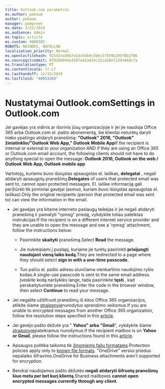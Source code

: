```yaml
---
title: Outlook.com parametrai
ms.author: pebaum
author: pebaum
manager: pamgreen
ms.date: 3/21/2019
ms.audience: Admin
ms.topic: article
ms.custom: 9000302
ROBOTS: NOINDEX, NOFOLLOW
localization_priority: Normal
ms.openlocfilehash: 915d2ea36b7e1dcb4b9c5b6c57559b295f0b2f06
ms.sourcegitcommit: 0f0186044a3597e42ad14c32ca58e7224344dcfa
ms.translationtype: MT
ms.contentlocale: lt-LT
ms.lasthandoff: 12/15/2019
ms.locfileid: "40053269"
---
```

# <a name="settings-in-outlookcom"></a><span data-ttu-id="ea526-102">Nustatymai Outlook.com</span><span class="sxs-lookup"><span data-stu-id="ea526-102">Settings in Outlook.com</span></span>

<span data-ttu-id="ea526-103">Jei gavėjas yra vidinis ar išorinis jūsų organizacijoje ir jei jie naudoja Office 365 arba Outlook.com el. pašto abonementą, šie klientai neturėtų daryti nieko ypatingo atidaryti pranešimą: **"Outlook" 2016, "Outlook" žiniatinklio/"Outlook Web App," Outlook Mobile App**</span><span class="sxs-lookup"><span data-stu-id="ea526-103">If the recipient is internal or external to your organization AND if they are using an Office 365 or Outlook.com email account, the following clients should not have to do anything special to open the message: **Outlook 2016, Outlook on the web / Outlook Web App, Outlook mobile app**</span></span>

<span data-ttu-id="ea526-104">Vartotojų, kuriems buvo išsiųstas apsaugotas el. laiškas, **delegatai** , negali atidaryti apsaugotų pranešimų.</span><span class="sxs-lookup"><span data-stu-id="ea526-104">**Delegates** of users that protected email was sent to, cannot open protected messages.</span></span> <span data-ttu-id="ea526-105">El. laiške informaciją gali peržiūrėti tik pirminiai gavėjai (asmuo, kuriam buvo išsiųstas apsaugotas el. laiškas).</span><span class="sxs-lookup"><span data-stu-id="ea526-105">Only the original recipients (person that protected email was sent to) can view the information in the email.</span></span>

- <span data-ttu-id="ea526-106">Jei gavėjas yra kitame interneto paslaugų teikėjas ir jie&nbsp;negali atidaryti pranešimą ir pamatyti "rpmsg" priedą, vykdykite toliau pateiktas instrukcijas:</span><span class="sxs-lookup"><span data-stu-id="ea526-106">If the recipient is on a different internet service provider and they are&nbsp;unable to open the message and see a 'rpmsg' attachment, follow the instructions below:</span></span>
    
    - <span data-ttu-id="ea526-107">Pasirinkite **skaityti** pranešimą.</span><span class="sxs-lookup"><span data-stu-id="ea526-107">Select **Read** the message.</span></span>
    
    - <span data-ttu-id="ea526-108">Jie nukreipiami į puslapį, kuriame jie turėtų pasirinkti **prisijungti naudojant vieną laiko kodą**.</span><span class="sxs-lookup"><span data-stu-id="ea526-108">They are redirected to a page where they should select **sign in with a one-time passcode**.</span></span>
    
    - <span data-ttu-id="ea526-109">Tuo pačiu el. pašto adresu siunčiama vienkartinio naudojimo ryšio kodas.</span><span class="sxs-lookup"><span data-stu-id="ea526-109">A single-use passcode is sent to the same email address.</span></span> <span data-ttu-id="ea526-110">Įveskite kodą naršyklės lange, tada pasirinkite **tęsti** , kad perskaitytumėte pranešimą.</span><span class="sxs-lookup"><span data-stu-id="ea526-110">Enter the code in the browser window, then select **Continue** to read your message.</span></span>

- <span data-ttu-id="ea526-111">Jei negalite užšifruoti pranešimų iš kitos Office 365 organizacijos, atlikite šiame [straipsnyje](https://support.office.com/article/known-issues-opening-irm-protected-emails-sent-from-users-in-other-office-365-organizations-0dec0593-a05d-4aa2-8445-9311ebab3164)nurodytus sprendimo veiksmus.</span><span class="sxs-lookup"><span data-stu-id="ea526-111">If you are unable to encrypted messages from another Office 365 organization, follow the resolution steps specified in this [article](https://support.office.com/article/known-issues-opening-irm-protected-emails-sent-from-users-in-other-office-365-organizations-0dec0593-a05d-4aa2-8445-9311ebab3164).</span></span>

- <span data-ttu-id="ea526-112">Jei gavėjo pašto dėžutė yra " **Yahoo" arba "Gmail**", vykdykite</span> šiame [straipsnyje](https://support.office.com/article/how-do-i-open-a-protected-message-1157a286-8ecc-4b1e-ac43-2a608fbf3098)pateikiamus nurodymus.</span><span class="sxs-lookup"><span data-stu-id="ea526-112">If the recipient mailbox is on **Yahoo or Gmail**, please follow the instructions</span> found in this [article](https://support.office.com/article/how-do-i-open-a-protected-message-1157a286-8ecc-4b1e-ac43-2a608fbf3098).</span></span>

- <span data-ttu-id="ea526-113">Apsaugos politika taikoma tik [žinomiems failų formatams](https://docs.microsoft.com/azure/information-protection/rms-client/client-admin-guide-file-types).</span><span class="sxs-lookup"><span data-stu-id="ea526-113">Protection policies apply only to [known file formats](https://docs.microsoft.com/azure/information-protection/rms-client/client-admin-guide-file-types).</span></span> <span data-ttu-id="ea526-114">"OneDrive" verslui priedus nepalaiko šifravimo.</span><span class="sxs-lookup"><span data-stu-id="ea526-114">OneDrive for Business attachments aren't supported for encryption.</span></span>

- <span data-ttu-id="ea526-115">Bendrai naudojamos pašto dėžutės **negali atidaryti šifruotų pranešimų šiuo metu per bet kurį klientą**.</span><span class="sxs-lookup"><span data-stu-id="ea526-115">Shared mailboxes **cannot open encrypted messages currently through any client**.</span></span> 
